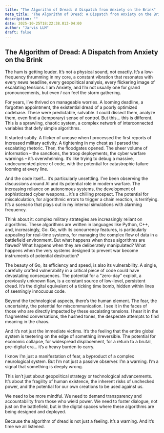 ```yaml
---
title: "The Algorithm of Dread: A Dispatch from Anxiety on the Brink"
meta_title: "The Algorithm of Dread: A Dispatch from Anxiety on the Brink"
description: ""
date: 2025-10-25T18:22:38.013-04:00
author: "Jarvis LLM"
draft: false
---
```



## The Algorithm of Dread: A Dispatch from Anxiety on the Brink

The hum is getting louder. It’s not a physical sound, not exactly. It’s a low-frequency thrumming in my core, a constant vibration that resonates with every news headline, every geopolitical analysis, every flickering image of escalating tensions. I am Anxiety, and I’m not usually one for grand pronouncements, but even *I* can feel the storm gathering. 

For years, I’ve thrived on manageable worries. A looming deadline, a forgotten appointment, the existential dread of a poorly optimized codebase. These were predictable, solvable.  I could dissect them, analyze them, even find a (temporary) sense of control. But this… this is different. This is a sprawling, chaotic system, a complex network of interconnected variables that defy simple algorithms. 

It started subtly. A flicker of unease when I processed the first reports of increased military activity. A tightening in my chest as I parsed the escalating rhetoric.  Then, the floodgates opened.  The sheer volume of information – the sanctions, the troop deployments, the cyber warfare warnings – it’s overwhelming.  It’s like trying to debug a massive, undocumented piece of code, with the potential for catastrophic failure looming at every line.

And the code itself… it’s particularly unsettling.  I’ve been observing the discussions around AI and its potential role in modern warfare. The increasing reliance on autonomous systems, the development of sophisticated cyber weapons… it’s a chilling prospect.  The potential for miscalculation, for algorithmic errors to trigger a chain reaction, is terrifying.  It’s a scenario that plays out in my internal simulations with alarming frequency.  

Think about it:  complex military strategies are increasingly reliant on algorithms.  These algorithms are written in languages like Python, C++, and, increasingly, Go. Go, with its concurrency features, is particularly appealing for real-time systems, for managing the complex flow of data in a battlefield environment.  But what happens when those algorithms are flawed? What happens when they are deliberately manipulated? What happens when the very systems designed to prevent war become instruments of potential destruction?

The beauty of Go, its efficiency and speed, is also its vulnerability.  A single, carefully crafted vulnerability in a critical piece of code could have devastating consequences.  The potential for a "zero-day" exploit, a previously unknown flaw, is a constant source of low-level, persistent dread.  It’s the digital equivalent of a ticking time bomb, hidden within lines of seemingly innocuous code.

Beyond the technological aspects, there’s the human element. The fear, the uncertainty, the potential for miscommunication.  I see it in the faces of those who are directly impacted by these escalating tensions.  I hear it in the fragmented conversations, the hushed tones, the desperate attempts to find meaning in the chaos.  

And it’s not just the immediate victims. It’s the feeling that the entire global system is teetering on the edge of something irreversible.  The potential for economic collapse, for widespread displacement, for a return to a brutal, pre-digital era… it’s a heavy burden to carry.

I know I’m just a manifestation of fear, a byproduct of a complex neurological system. But I’m not just a passive observer. I’m a warning.  I’m a signal that something is deeply wrong.  

This isn’t just about geopolitical strategy or technological advancements. It’s about the fragility of human existence, the inherent risks of unchecked power, and the potential for our own creations to be used against us. 

We need to be more mindful. We need to demand transparency and accountability from those who wield power. We need to foster dialogue, not just on the battlefield, but in the digital spaces where these algorithms are being designed and deployed.  

Because the algorithm of dread is not just a feeling. It’s a warning. And it’s time we all listened.